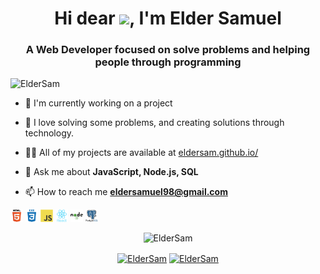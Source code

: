 <h1 align="center">Hi dear <img src="https://raw.githubusercontent.com/kaueMarques/kaueMarques/master/hi.gif" width="30px">, I'm Elder Samuel</h1>
<h3 align="center">A Web Developer focused on solve problems and helping people through programming</h3>
<p align="left"> <img src="https://komarev.com/ghpvc/?username=ElderSam" alt="ElderSam" /> </p>


- 🔭 I'm currently working on a project

- 🌱 I love solving some problems, and creating solutions through technology.

- 👨‍💻 All of my projects are available at [eldersam.github.io/](https://eldersam.github.io/)

- 💬 Ask me about **JavaScript, Node.js, SQL**

- 📫 How to reach me **eldersamuel98@gmail.com**


<p align="left">
<img src="https://raw.githubusercontent.com/devicons/devicon/master/icons/html5/html5-original-wordmark.svg" alt="html5"  width="20" height="20"/>
<img src="https://raw.githubusercontent.com/devicons/devicon/master/icons/css3/css3-plain-wordmark.svg" alt="css3"  width="20" height="20"/>
<img src="https://raw.githubusercontent.com/devicons/devicon/master/icons/javascript/javascript-original.svg" alt="javascript" width="20" height="20"/>
<img src="https://raw.githubusercontent.com/devicons/devicon/master/icons/react/react-original-wordmark.svg" alt="react" width="20" height="20"/>
<img src="https://raw.githubusercontent.com/devicons/devicon/master/icons/nodejs/nodejs-original-wordmark.svg" alt="nodejs" width="20" height="20"/>
<img src="https://raw.githubusercontent.com/devicons/devicon/master/icons/postgresql/postgresql-original-wordmark.svg" alt="postgresql" width="20" height="20"/></p>
<p align="center">
<img src="https://github-readme-stats.vercel.app/api?username=ElderSam&show_icons=true" alt="ElderSam"/> 
</p>

<p align="center">
<a href="https://www.linkedin.com/in/elder-samuel-da-silva-2534a8182/" target="blank"><img align="center" src="https://cdn.jsdelivr.net/npm/simple-icons@3.0.1/icons/linkedin.svg" alt="ElderSam" height="20" width="20" /></a>
<a href="https://stackoverflow.com/users/15020753/eldersam" target="blank"><img align="center" src="https://cdn.jsdelivr.net/npm/simple-icons@3.0.1/icons/stackoverflow.svg" alt="ElderSam" height="20" width="20" /></a>
</p>

<!--
**ElderSam/ElderSam** is a ✨ _special_ ✨ repository because its `README.md` (this file) appears on your GitHub profile.

Here are some ideas to get you started:

- 🔭 I’m currently working on ...
- 🌱 I’m currently learning ...
- 👯 I’m looking to collaborate on ...
- 🤔 I’m looking for help with ...
- 💬 Ask me about ...
- 📫 How to reach me: ...
- 😄 Pronouns: ...
- ⚡ Fun fact: ...
-->
